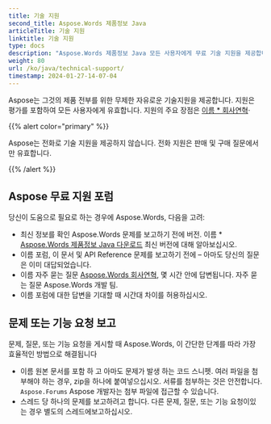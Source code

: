 ```yaml
---
title: 기술 지원
second_title: Aspose.Words 제품정보 Java
articleTitle: 기술 지원
linktitle: 기술 지원
type: docs
description: "Aspose.Words 제품정보 Java 모든 사용자에게 무료 기술 지원을 제공합니다. Aspose Free Support Forum을 사용하여 질문, 문제 또는 기능 요청을보고하십시오."
weight: 80
url: /ko/java/technical-support/
timestamp: 2024-01-27-14-07-04
---
```


Aspose는 그것의 제품 전부를 위한 무제한 자유로운 기술지원을 제공합니다. 지원은 평가를 포함하여 모든 사용자에게 유효합니다. 지원의 주요 장점은 [이름 * 회사연혁](https://forum.aspose.com/c/words/8)·

{{% alert color="primary" %}}

Aspose는 전화로 기술 지원을 제공하지 않습니다. 전화 지원은 판매 및 구매 질문에서만 유효합니다.

{{% /alert %}}

## Aspose 무료 지원 포럼

당신이 도움으로 필요로 하는 경우에 Aspose.Words, 다음을 고려:

* 최신 정보를 확인 Aspose.Words 문제를 보고하기 전에 버전. 이름 * [Aspose.Words 제품정보 Java 다운로드](https://releases.aspose.com/words/java/) 최신 버전에 대해 알아보십시오.
* 이름 포럼, 이 문서 및 API Reference 문제를 보고하기 전에 – 아마도 당신의 질문은 이미 대답되었습니다.
* 이름 자주 묻는 질문 [Aspose.Words 회사연혁](https://forum.aspose.com/c/words/8), 몇 시간 안에 답변됩니다. 자주 묻는 질문 Aspose.Words 개발 팀.
* 이름 포럼에 대한 답변을 기대할 때 시간대 차이를 허용하십시오.

## 문제 또는 기능 요청 보고

문제, 질문, 또는 기능 요청을 게시할 때 Aspose.Words, 이 간단한 단계를 따라 가장 효율적인 방법으로 해결됩니다

* 이름 원본 문서를 포함 하 고 아마도 문제가 발생 하는 코드 스니펫. 여러 파일을 첨부해야 하는 경우, zip을 하나에 붙여넣으십시오. 서류를 첨부하는 것은 안전합니다. `Aspose.Forums` Aspose 개발자는 첨부 파일에 접근할 수 있습니다.
* 스레드 당 하나의 문제를 보고하려고 합니다. 다른 문제, 질문, 또는 기능 요청이있는 경우 별도의 스레드에보고하십시오.
